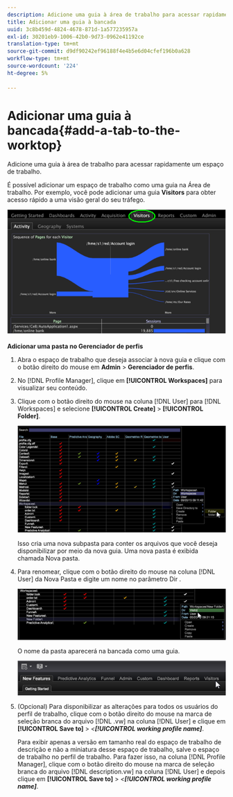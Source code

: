 ```yaml
---
description: Adicione uma guia à área de trabalho para acessar rapidamente um espaço de trabalho.
title: Adicionar uma guia à bancada
uuid: 3c8b459d-4824-4678-871d-1a577235957a
exl-id: 30201eb9-1006-42b0-9d73-0962e41192ce
translation-type: tm+mt
source-git-commit: d9df90242ef96188f4e4b5e6d04cfef196b0a628
workflow-type: tm+mt
source-wordcount: '224'
ht-degree: 5%

---
```


# Adicionar uma guia à bancada{#add-a-tab-to-the-worktop}

Adicione uma guia à área de trabalho para acessar rapidamente um espaço de trabalho.

É possível adicionar um espaço de trabalho como uma guia na Área de trabalho. Por exemplo, você pode adicionar uma guia **Visitors** para obter acesso rápido a uma visão geral do seu tráfego.

![](assets/client-tab.png)

**Adicionar uma pasta no Gerenciador de perfis**

1. Abra o espaço de trabalho que deseja associar à nova guia e clique com o botão direito do mouse em **Admin** > **Gerenciador de perfis**.
1. No [!DNL Profile Manager], clique em **[!UICONTROL Workspaces]** para visualizar seu conteúdo.
1. Clique com o botão direito do mouse na coluna [!DNL User] para [!DNL Workspaces] e selecione **[!UICONTROL Create]** > **[!UICONTROL Folder]**.

   ![](assets/tabs_on_worktop.png)

   Isso cria uma nova subpasta para conter os arquivos que você deseja disponibilizar por meio da nova guia. Uma nova pasta é exibida chamada Nova pasta.
1. Para renomear, clique com o botão direito do mouse na coluna [!DNL User] da Nova Pasta e digite um nome no parâmetro Dir .

   ![](assets/tabs_on_workto_1.png)

   O nome da pasta aparecerá na bancada como uma guia.

   ![](assets/tabs_on_workto_2.png)

1. (Opcional) Para disponibilizar as alterações para todos os usuários do perfil de trabalho, clique com o botão direito do mouse na marca de seleção branca do arquivo [!DNL .vw] na coluna [!DNL User] e clique em **[!UICONTROL Save to]** > *&lt;**[!UICONTROL working profile name]***.

   Para exibir apenas a versão em tamanho real do espaço de trabalho de descrição e não a miniatura desse espaço de trabalho, salve o espaço de trabalho no perfil de trabalho. Para fazer isso, na coluna [!DNL Profile Manager], clique com o botão direito do mouse na marca de seleção branca do arquivo [!DNL description.vw] na coluna [!DNL User] e depois clique em **[!UICONTROL Save to]** > *&lt;**[!UICONTROL working profile name]***.
